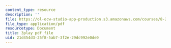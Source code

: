```yaml
---
content_type: resource
description: ''
file: https://ol-ocw-studio-app-production.s3.amazonaws.com/courses/8-286-the-early-universe-fall-2013/21d454d325f85ab73f2e29dc992e0de0_dBhMcn7UDs0.pdf
file_type: application/pdf
resourcetype: Document
title: 3play pdf file
uid: 21d454d3-25f8-5ab7-3f2e-29dc992e0de0
---
```

